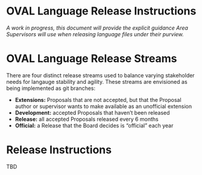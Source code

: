 # OVAL Language Release Instructions

_A work in progress, this document will provide the explicit guidance Area Supervisors will use when releasing language files under their purview._

# OVAL Language Release Streams
There are four distinct release streams used to balance varying stakeholder needs for langauge stability and agility. These streams are envisioned as being implemented as git branches:

* **Extensions:** Proposals that are not accepted, but that the Proposal author or supervisor wants to make available as an unofficial extension
* **Development:** accepted Proposals that haven’t been released
* **Release:** all accepted Proposals released every 6 months
* **Official:** a Release that the Board decides is “official” each year

# Release Instructions
TBD